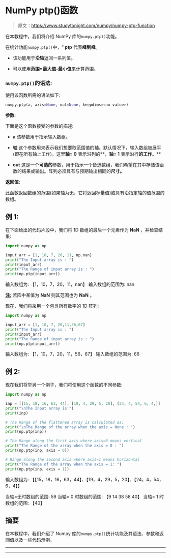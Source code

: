 # NumPy ptp()函数

> 原文：<https://www.studytonight.com/numpy/numpy-ptp-function>

在本教程中，我们将介绍 NumPy 库的`numpy.ptp()`功能。

在统计功能`numpy.ptp()`中，“ **ptp** 代表**峰到峰**。

*   该功能用于**沿轴**返回一系列值。

*   可以使用**范围=最大值-最小值**来计算范围。

### `numpy.ptp()`的语法:

使用该函数所需的语法如下:

```py
numpy.ptp(a, axis=None, out=None, keepdims=<no value>)
```

**参数:**

下面是这个函数接受的参数的描述:

*   **a**
    该参数用于指示输入数组。

*   **轴**
    这个参数用来表示我们想要取范围值的轴。默认情况下，输入数组被展平(即在所有轴上工作)。这里**轴= 0** 表示沿列的**，**轴= 1** 表示沿行**的工作**。**

*   **out**
    这是一个**可选的**参数，用于指示一个备选数组，我们希望在其中存储该函数的结果或输出。阵列必须具有与预期输出相同的**尺寸。**

**返回值:**

此函数返回数组的范围(如果轴为无，它将返回标量值)或具有沿指定轴的值范围的数组。

## 例 1:

在下面给出的代码片段中，我们将 1D 数组的最后一个元素作为 **NaN** ，并检查结果:

```py
import numpy as np 

input_arr = [1, 10, 7, 20, 11, np.nan] 
print("The Input array is : ") 
print(input_arr)
print("The Range of input array is : ")
print(np.ptp(input_arr))
```

输入数组为:
【1，10，7，20，11，nan】
输入数组的范围为:
nan

<u>**注:**</u> 若阵中某值为 **NaN** 则其范围也为 **NaN** 。

现在，我们将采用一个包含所有数字的 1D 阵列:

```py
import numpy as np 

input_arr = [1, 10, 7, 20,11,56,67] 
print("The Input array is : ") 
print(input_arr)
print("The Range of input array is : ")
print(np.ptp(input_arr))
```

输入数组为:
【1，10，7，20，11，56，67】
输入数组的范围为:
66

## 例 2:

现在我们将举另一个例子，我们将使用这个函数的不同参数:

```py
import numpy as np 

inp = [[15, 18, 16, 63, 44], [19, 4, 29, 5, 20], [24, 4, 54, 6, 4,]] 
print("\nThe Input array is:") 
print(inp)

# The Range of the flattened array is calculated as:
print("\nThe Range of the array when the axis = None : ")
print(np.ptp(inp)) 

# The Range along the first axis where axis=0 means vertical 
print("The Range of the array when the axis = 0 : ")
print(np.ptp(inp, axis = 0))

# Range along the second axis where axis=1 means horizontal 
print("The Range of the array when the axis = 1: ")
print(np.ptp(inp, axis = 1))
```

输入数组为:
【【15，18，16，63，44】、【19，4，29，5，20】、【24，4，54，6，4】】

当轴=无时数组的范围:
59
当轴= 0 时数组的范围:
【9 14 38 58 40】
当轴= 1 时数组的范围:
【40】

## 摘要

在本教程中，我们介绍了 Numpy 库的`numpy.ptp()`统计功能及其语法、参数和返回值以及一些代码示例。

* * *

* * *